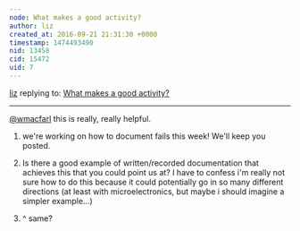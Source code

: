 ```yaml
---
node: What makes a good activity?
author: liz
created_at: 2016-09-21 21:31:30 +0000
timestamp: 1474493490
nid: 13458
cid: 15472
uid: 7
---
```




[liz](../profile/liz) replying to: [What makes a good activity?](../notes/warren/09-17-2016/what-makes-a-good-activity)

----
[@wmacfarl](/profile/wmacfarl) this is really, really helpful.  

1) we're working on how to document fails this week! We'll keep you posted.  

2) Is there a good example of written/recorded documentation that achieves this that you could point us at? I have to confess i'm really not sure how to do this because it could potentially go in so many different directions (at least with microelectronics, but maybe i should imagine a simpler example...) 

3) ^ same?